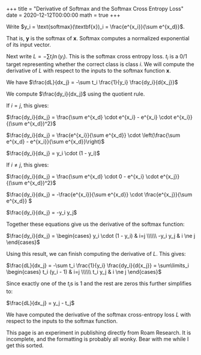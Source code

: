 +++
title = "Derivative of Softmax and the Softmax Cross Entropy Loss"
date = 2020-12-12T00:00:00
math = true
+++

Write $y_i = \text{softmax}(\textbf{x})_i = \frac{e^{x_i}}{\sum e^{x_d}}$.

That is, $\textbf{y}$ is the softmax of $\textbf{x}$. Softmax computes a normalized exponential of its input vector.

Next write $L = -\sum t_i \ln(y_i)$. This is the softmax cross entropy loss. $t_i$ is a 0/1 target representing whether the correct class is class $i$. We will compute the derivative of $L$ with respect to the inputs to the softmax function $\textbf{x}$.

We have $\frac{dL}{dx_j} = -\sum t_i \frac{1}{y_i} \frac{dy_i}{d{x_j}}$

We compute $\frac{dy_i}{dx_j}$ using the quotient rule.

If $i = j$, this gives:

$\frac{dy_i}{dx_j} = \frac{\sum e^{x_d} \cdot e^{x_i} - e^{x_i} \cdot e^{x_i}}{(\sum e^{x_d})^2}$

$\frac{dy_i}{dx_j} = \frac{e^{x_i}}{\sum e^{x_d}} \cdot \left(\frac{\sum e^{x_d} - e^{x_i}}{\sum e^{x_d}}\right)$

$\frac{dy_i}{dx_j} = y_i \cdot (1 - y_i)$

If $i \ne j$, this gives:

$\frac{dy_i}{dx_j} = \frac{\sum e^{x_d} \cdot 0 - e^{x_i} \cdot e^{x_j}}{(\sum e^{x_d})^2}$

$\frac{dy_i}{dx_j} = -\frac{e^{x_i}}{\sum e^{x_d}} \cdot \frac{e^{x_j}}{\sum e^{x_d}} $

$\frac{dy_i}{dx_j} = -y_i y_j$

Together these equations give us the derivative of the softmax function:

$\frac{dy_i}{dx_j} = \begin{cases} y_i \cdot (1 - y_i) & i=j \\\\\\ -y_i y_j & i \ne j \end{cases}$

Using this result, we can finish computing the derivative of $L$. This gives:

$\frac{dL}{dx_j} = -\sum t_i \frac{1}{y_i} \frac{dy_i}{d{x_j}} = \sum\limits_i \begin{cases} t_i (y_i - 1) & i=j \\\\\\ t_i y_j & i \ne j \end{cases}$

Since exactly one of the $t_i$s is 1 and the rest are zeros this further simplifies to:

$\frac{dL}{dx_j} = y_j - t_j$

We have computed the derivative of the softmax cross-entropy loss $L$ with respect to the inputs to the softmax function.

This page is an experiment in publishing directly from Roam Research. It is incomplete, and the formatting is probably all wonky. Bear with me while I get this sorted.
